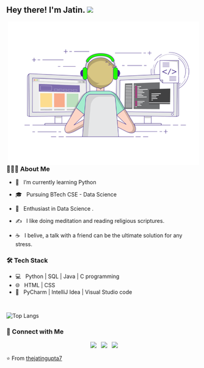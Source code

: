 <h2> Hey there! I'm Jatin. <img src="https://github.com/souvikguria98/souvikguria98/blob/master/Hi.gif" width="25"></h2>
<img align="right" alt="GIF" src="https://raw.githubusercontent.com/devSouvik/devSouvik/master/gif3.gif" width="500"/>

<h3> 👨🏻‍💻 About Me </h3>

- 🔭 &nbsp; I’m currently learning Python
- 🎓 &nbsp; Pursuing BTech CSE - Data Science

- 🌱 &nbsp; Enthusiast in Data Science .
- ✍️ &nbsp; I like doing meditation and reading religious scriptures.
- ☕ &nbsp; I belive, a talk with a friend can be the ultimate solution for any stress. 

<h3>🛠 Tech Stack</h3>

- 💻 &nbsp; Python | SQL | Java | C programming
- 🌐 &nbsp; HTML | CSS
- 🔧 &nbsp; PyCharm | IntelliJ Idea | Visual Studio code


</br>

![Top Langs](https://github-readme-stats.vercel.app/api/top-langs/?username=thejatingupta7)


<h3> 🤝 Connect with Me </h3>

<p align="center"> 
&nbsp; <a href="https://www.instagram.com/jg7demon/" target="_blank" rel="noopener noreferrer"><img src="https://img.icons8.com/plasticine/100/000000/instagram-new.png" width="50" /></a>  
&nbsp; <a href="https://www.linkedin.com/in/jatingupta7/" target="_blank" rel="noopener noreferrer"><img src="https://img.icons8.com/plasticine/100/000000/linkedin.png" width="50" /></a>
&nbsp; <a href="mailto:jatingupta261001@gmail.com" target="_blank" rel="noopener noreferrer"><img src="https://img.icons8.com/plasticine/100/000000/gmail.png"  width="50" /></a>
</p>

⭐️ From [thejatingupta7](https://github.com/thejatingupta7)
